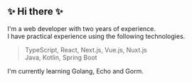 ## ✨ Hi there ✨

I'm a web developer with two years of experience.  
I have practical experience using the following technologies.
> TypeScript, React, Next.js, Vue.js, Nuxt.js  
> Java, Kotlin, Spring Boot  

I'm currently learning Golang, Echo and Gorm.  

<!--
**zksytmkn/zksytmkn** is a ✨ _special_ ✨ repository because its `README.md` (this file) appears on your GitHub profile.

Here are some ideas to get you started:

- 🔭 I’m currently working on ...
- 🌱 I’m currently learning ...
- 👯 I’m looking to collaborate on ...
- 🤔 I’m looking for help with ...
- 💬 Ask me about ...
- 📫 How to reach me: ...
- 😄 Pronouns: ...
- ⚡ Fun fact: ...
-->
